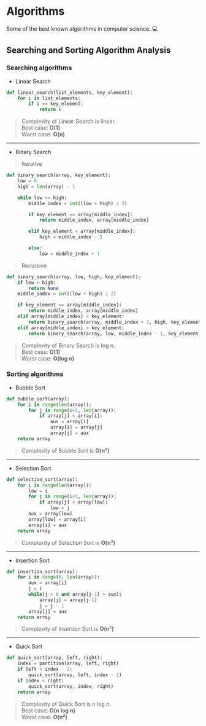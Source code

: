 # Algorithms

Some of the best known algorithms in computer science. :computer:  

## Searching and Sorting Algorithm Analysis

### Searching algorithms

* Linear Search  

```python
def linear_search(list_elements, key_element):
    for i in list_elements:
        if i == key_element:
            return i
```

> Complexity of Linear Search is linear.  
> Best case: **O(1)**  
> Worst case: **O(n)**

___

* Binary Search  

> Iterative  

```python
def binary_search(array, key_element):
    low = 0
    high = len(array) - 1

    while low <= high:
        middle_index = int((low + high) / 2)

        if key_element == array[middle_index]:
            return middle_index, array[middle_index]

        elif key_element < array[middle_index]:
            high = middle_index - 1

        else:
            low = middle_index + 1
```

> Recursive  

```python
def binary_search(array, low, high, key_element):
    if low > high:
        return None
    middle_index = int((low + high) / 2)

    if key_element == array[middle_index]:
        return middle_index, array[middle_index]
    elif array[middle_index] < key_element:
        return binary_search(array, middle_index + 1, high, key_element)
    elif array[middle_index] > key_element:
        return binary_search(array, low, middle_index - 1, key_element)
```

> Complexity of Binary Search is log n.  
> Best case: **O(1)**  
> Worst case: **O(log n)**

### Sorting algorithms

* Bubble Sort  

```python
def bubble_sort(array):
    for i in range(len(array)):
        for j in range(i+1, len(array)):
            if array[j] < array[i]:
                aux = array[i]
                array[i] = array[j]
                array[j] = aux
    return array
```

> Complexity of Bubble Sort is **O(n²)**

___

* Selection Sort  

```python
def selection_sort(array):
    for i in range(len(array)):
        low = i
        for j in range(i+1, len(array)):
            if array[j] < array[low]:
                low = j
        aux = array[low]
        array[low] = array[i]
        array[i] = aux
    return array
```

> Complexity of Selection Sort is **O(n²)**

___

* Insertion Sort  

```python
def insertion_sort(array):
    for i in range(0, len(array)):
        aux = array[i]
        j = i
        while(j > 0 and array[j-1] > aux):
            array[j] = array[j-1]
            j = j - 1
        array[j] = aux
    return array
```

> Complexity of Insertion Sort is **O(n²)**

___

* Quick Sort  

```python
def quick_sort(array, left, right):
    index = partition(array, left, right)
    if left < index - 1:
        quick_sort(array, left, index - 1)
    if index < right:
        quick_sort(array, index, right)
    return array
```

> Complexity of Quick Sort is n log n.  
> Best case: **O(n log n)**  
> Worst case: **O(n²)**
